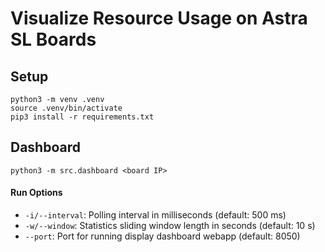 # Visualize Resource Usage on Astra SL Boards

## Setup
```
python3 -m venv .venv
source .venv/bin/activate
pip3 install -r requirements.txt
```

## Dashboard
```
python3 -m src.dashboard <board IP>
```

#### Run Options
* `-i/--interval`: Polling interval in milliseconds (default: 500 ms)
* `-w/--window`: Statistics sliding window length in seconds (default: 10 s)
* `--port`: Port for running display dashboard webapp (default: 8050)
